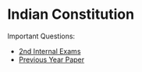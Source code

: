 # Indian Constitution

Important Questions:
- [2nd Internal Exams](imp2.md)
- [Previous Year Paper](pyq/marchapril2023.md)